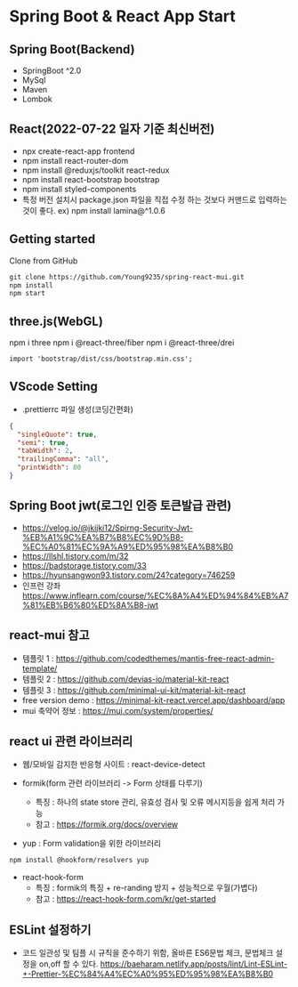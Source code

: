 # Spring Boot & React App Start

## Spring Boot(Backend)

- SpringBoot ^2.0
- MySql
- Maven
- Lombok

## React(2022-07-22 일자 기준 최신버전)

- npx create-react-app frontend
- npm install react-router-dom
- npm install @reduxjs/toolkit react-redux
- npm install react-bootstrap bootstrap
- npm install styled-components
- 특정 버전 설치시 package.json 파일을 직접 수정 하는 것보다 커맨드로 입력하는 것이 좋다. ex) npm install lamina@^1.0.6

## Getting started

Clone from GitHub

```txt
git clone https://github.com/Young9235/spring-react-mui.git
npm install
npm start
```

## three.js(WebGL)

npm i three
npm i @react-three/fiber
npm i @react-three/drei

```txt
import 'bootstrap/dist/css/bootstrap.min.css';
```

## VScode Setting

- .prettierrc 파일 생성(코딩간편화)

```json
{
  "singleQuote": true,
  "semi": true,
  "tabWidth": 2,
  "trailingComma": "all",
  "printWidth": 80
}
```

## Spring Boot jwt(로그인 인증 토큰발급 관련)

- https://velog.io/@jkijki12/Spirng-Security-Jwt-%EB%A1%9C%EA%B7%B8%EC%9D%B8-%EC%A0%81%EC%9A%A9%ED%95%98%EA%B8%B0
- https://llshl.tistory.com/m/32
- https://badstorage.tistory.com/33
- https://hyunsangwon93.tistory.com/24?category=746259
- 인프런 강좌 https://www.inflearn.com/course/%EC%8A%A4%ED%94%84%EB%A7%81%EB%B6%80%ED%8A%B8-jwt

## react-mui 참고

- 템플릿 1 : https://github.com/codedthemes/mantis-free-react-admin-template/
- 템플릿 2 : https://github.com/devias-io/material-kit-react
- 템플릿 3 : https://github.com/minimal-ui-kit/material-kit-react
- free version demo : https://minimal-kit-react.vercel.app/dashboard/app
- mui 축약어 정보 : https://mui.com/system/properties/

## react ui 관련 라이브러리

- 웹/모바일 감지한 반응형 사이트 : react-device-detect
- formik(form 관련 라이브러리 -> Form 상태를 다루기)

  - 특징 : 하나의 state store 관리, 유효성 검사 및 오류 메시지등을 쉽게 처리 가능
  - 참고 : https://formik.org/docs/overview

- yup : Form validation을 위한 라이브러리

```txt
npm install @hookform/resolvers yup
```

- react-hook-form
  - 특징 : formik의 특징 + re-randing 방지 + 성능적으로 우월(가볍다)
  - 참고 : https://react-hook-form.com/kr/get-started

## ESLint 설정하기

- 코드 일관성 및 팀플 시 규칙을 준수하기 위함, 올바른 ES6문법 체크, 문법체크 설정을 on,off 할 수 있다.
  https://baeharam.netlify.app/posts/lint/Lint-ESLint-+-Prettier-%EC%84%A4%EC%A0%95%ED%95%98%EA%B8%B0

